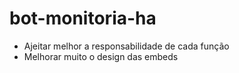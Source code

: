 # bot-monitoria-ha
* Ajeitar melhor a responsabilidade de cada função
* Melhorar muito o design das embeds